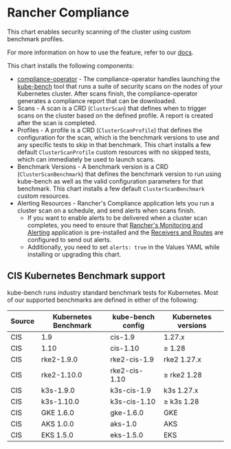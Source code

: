 
# Rancher Compliance

This chart enables security scanning of the cluster using custom benchmark profiles.

For more information on how to use the feature, refer to our [docs](https://ranchermanager.docs.rancher.com/v2.10/how-to-guides/advanced-user-guides/cis-scan-guides).

This chart installs the following components:

- [compliance-operator](https://github.com/rancher/compliance-operator) - The compliance-operator handles launching the [kube-bench](https://github.com/aquasecurity/kube-bench) tool that runs a suite of security scans on the nodes of your Kubernetes cluster. After scans finish, the compliance-operator generates a compliance report that can be downloaded.
- Scans - A scan is a CRD (`ClusterScan`) that defines when to trigger scans on the cluster based on the defined profile. A report is created after the scan is completed.
- Profiles - A profile is a CRD (`ClusterScanProfile`) that defines the configuration for the scan, which is the benchmark versions to use and any specific tests to skip in that benchmark. This chart installs a few default `ClusterScanProfile` custom resources with no skipped tests, which can immediately be used to launch scans.
- Benchmark Versions - A benchmark version is a CRD (`ClusterScanBenchmark`) that defines the benchmark version to run using kube-bench as well as the valid configuration parameters for that benchmark. This chart installs a few default `ClusterScanBenchmark` custom resources.
- Alerting Resources - Rancher's Compliance application lets you run a cluster scan on a schedule, and send alerts when scans finish.
    - If you want to enable alerts to be delivered when a cluster scan completes, you need to ensure that [Rancher's Monitoring and Alerting](https://ranchermanager.docs.rancher.com/how-to-guides/advanced-user-guides/monitoring-alerting-guides) application is pre-installed and the [Receivers and Routes](https://ranchermanager.docs.rancher.com/how-to-guides/advanced-user-guides/monitoring-v2-configuration-guides/advanced-configuration/alertmanager) are configured to send out alerts.
    - Additionally, you need to set `alerts: true` in the Values YAML while installing or upgrading this chart.


## CIS Kubernetes Benchmark support

kube-bench runs industry standard benchmark tests for Kubernetes. Most of our supported benchmarks are defined in either of the following:

| Source | Kubernetes Benchmark | kube-bench config   | Kubernetes versions      |
|--------|---------------------|---------------------|-------------------------|
| CIS    | 1.9                 | cis-1.9             | 1.27.x                  |
| CIS    | 1.10                | cis-1.10            | ≥ 1.28                  |
| CIS    | rke2-1.9.0          | rke2-cis-1.9        | rke2 1.27.x             |
| CIS    | rke2-1.10.0         | rke2-cis-1.10       | ≥ rke2 1.28             |
| CIS    | k3s-1.9.0           | k3s-cis-1.9         | k3s 1.27.x              |
| CIS    | k3s-1.10.0          | k3s-cis-1.10        | ≥ k3s 1.28              |
| CIS    | GKE 1.6.0           | gke-1.6.0           | GKE                     |
| CIS    | AKS 1.0.0           | aks-1.0             | AKS                     |
| CIS    | EKS 1.5.0           | eks-1.5.0           | EKS                     |

